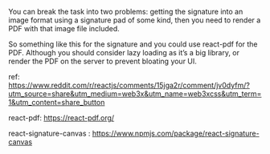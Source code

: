 You can break the task into two problems: getting the signature into an image format using a signature pad of some kind, then you need to render a PDF with that image file included.

So something like this for the signature and you could use react-pdf for the PDF. Although you should consider lazy loading as it’s a big library, or render the PDF on the server to prevent bloating your UI.

ref: https://www.reddit.com/r/reactjs/comments/15jga2r/comment/jv0dyfm/?utm_source=share&utm_medium=web3x&utm_name=web3xcss&utm_term=1&utm_content=share_button

react-pdf: https://react-pdf.org/

react-signature-canvas
: https://www.npmjs.com/package/react-signature-canvas

